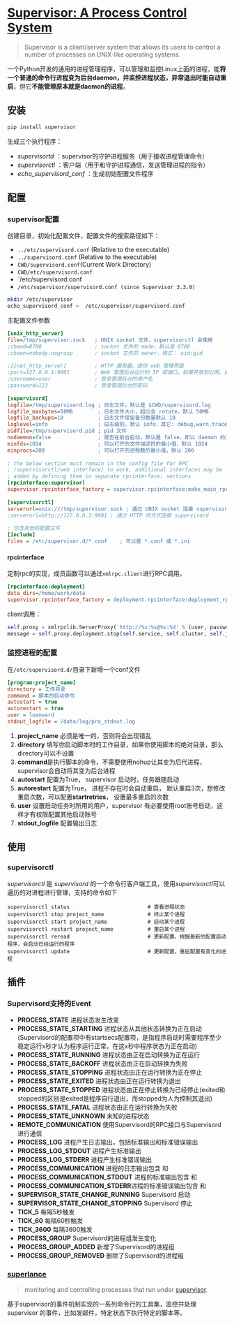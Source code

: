 # [Supervisor: A Process Control System](http://supervisord.org/)

> Supervisor is a client/server system that allows its users to control a number of processes on UNIX-like operating systems.

一个Python开发的通用的进程管理程序，可以管理和监控Linux上面的进程，能**将一个普通的命令行进程变为后台daemon，并监控进程状态，异常退出时能自动重启**，但它**不能管理原本就是daemon的进程**。

## 安装

```bash
pip install supervisor
```

生成三个执行程序：

- *supervisortd* ：supervisor的守护进程服务（用于接收进程管理命令）
- *supervisorctl* ：客户端（用于和守护进程通信，发送管理进程的指令）
- *echo_supervisord_conf* ：生成初始配置文件程序

## 配置

### supervisor配置

创建目录，初始化配置文件，配置文件的搜索路径如下：

- `../etc/supervisord.conf` (Relative to the executable)
- `../supervisord.conf` (Relative to the executable)
- `CWD/supervisord.conf`(Current Work Directory)
- `CWD/etc/supervisord.conf`
- `/etc/supervisord.conf
- `/etc/supervisor/supervisord.conf (since Supervisor 3.3.0)`

```bash
mkdir /etc/supervisor 
echo_supervisord_conf >  /etc/supervisor/supervisord.conf
```

主配置文件参数

```ini
[unix_http_server]
file=/tmp/supervisor.sock   ; UNIX socket 文件，supervisorctl 会使用
;chmod=0700                 ; socket 文件的 mode，默认是 0700
;chown=nobody:nogroup       ; socket 文件的 owner，格式： uid:gid
  
;[inet_http_server]         ; HTTP 服务器，提供 web 管理界面
;port=127.0.0.1:9001        ; Web 管理后台运行的 IP 和端口，如果开放到公网，需要注意安全性
;username=user              ; 登录管理后台的用户名
;password=123               ; 登录管理后台的密码
  
[supervisord]
logfile=/tmp/supervisord.log ; 日志文件，默认是 $CWD/supervisord.log
logfile_maxbytes=50MB        ; 日志文件大小，超出会 rotate，默认 50MB
logfile_backups=10           ; 日志文件保留备份数量默认 10
loglevel=info                ; 日志级别，默认 info，其它: debug,warn,trace
pidfile=/tmp/supervisord.pid ; pid 文件
nodaemon=false               ; 是否在前台启动，默认是 false，即以 daemon 的方式启动
minfds=1024                  ; 可以打开的文件描述符的最小值，默认 1024
minprocs=200                 ; 可以打开的进程数的最小值，默认 200
  
; the below section must remain in the config file for RPC
; (supervisorctl/web interface) to work, additional interfaces may be
; added by defining them in separate rpcinterface: sections
[rpcinterface:supervisor]
supervisor.rpcinterface_factory = supervisor.rpcinterface:make_main_rpcinterface
  
[supervisorctl]
serverurl=unix:///tmp/supervisor.sock ; 通过 UNIX socket 连接 supervisord，路径与 unix_http_server 部分的 file 一致
;serverurl=http://127.0.0.1:9001 ; 通过 HTTP 的方式连接 supervisord
  
; 包含其他的配置文件
[include]
files = /etc/supervisor.d/*.conf    ; 可以是 *.conf 或 *.ini
```

#### rpcinterface

定制rpc的实现，成员函数可以通过`xmlrpc.client`进行RPC调用。

```ini
[rpcinterface:deployment]
data_dirs=/home/work/data
supervisor.rpcinterface_factory = deployment.rpcinterface:deployment_rpcinterface
```

client调用：

```python
self.proxy = xmlrpclib.ServerProxy('http://%s:%s@%s:%d' % (user, passwd, host, port))
message = self.proxy.deployment.stop(self.service, self.cluster, self.job, dict())
```



### 监控进程的配置

在`/etc/supervisord.d/`目录下新增一个conf文件

```ini
[program:project_name]
directory = 工作目录
command = 脚本的启动命令
autostart = true
autorestart = true
user = loanward
stdout_logfile = /data/log/pro_stdout.log
```

1. **project_name** 必须是唯一的，否则将会出现错乱
2. **directory** 填写你启动脚本时的工作目录，如果你使用脚本的绝对目录，那么directory可以不设置
3. **command**是执行脚本的命令，不需要使用nohup让其变为后代进程，supervisor会自动将其变为后台进程
4. **autostart** 配置为True， supervisor 启动时，任务跟随启动
5. **autorestart** 配置为True， 进程不存在时会自动重启， 默认重启3次，想修改重启次数，可以配置**startretries**， 设置最多重启的次数
6. **user** 设置启动任务时所用的用户，supervisor 有必要使用root账号启动，这样才有权限配置其他启动账号
7. **stdout_logfile** 配置输出日志

## 使用

### supervisorctl 

*supervisorctl* 是 *supervisord* 的一个命令行客户端工具，使用*supervisorctl*可以遍历的对进程进行管理，支持的命令如下

```text
supervisorctl status                         # 查看进程状态
supervisorctl stop project_name              # 终止某个进程
supervisorctl start project_name             # 启动某个进程
supervisorctl restart project_name           # 重启某个进程
supervisorctl reread                         # 更新配置，根据最新的配置启动程序，会启动已经运行的程序
supervisorctl update                         # 更新配置，重启配置有变化的进程
```





## 插件

### Supervisord支持的Event

- **PROCESS_STATE** 进程状态发生改变
- **PROCESS_STATE_STARTING** 进程状态从其他状态转换为正在启动(Supervisord的配置项中有startsecs配置项，是指程序启动时需要程序至少稳定运行x秒才认为程序运行正常，在这x秒中程序状态为正在启动)
- **PROCESS_STATE_RUNNING** 进程状态由正在启动转换为正在运行
- **PROCESS_STATE_BACKOFF** 进程状态由正在启动转换为失败
- **PROCESS_STATE_STOPPING** 进程状态由正在运行转换为正在停止
- **PROCESS_STATE_EXITED** 进程状态由正在运行转换为退出
- **PROCESS_STATE_STOPPED** 进程状态由正在停止转换为已经停止(exited和stopped的区别是exited是程序自行退出，而stopped为人为控制其退出)
- **PROCESS_STATE_FATAL** 进程状态由正在运行转换为失败
- **PROCESS_STATE_UNKNOWN** 未知的进程状态
- **REMOTE_COMMUNICATION** 使用Supervisord的RPC接口与Supervisord进行通信
- **PROCESS_LOG** 进程产生日志输出，包括标准输出和标准错误输出
- **PROCESS_LOG_STDOUT** 进程产生标准输出
- **PROCESS_LOG_STDERR** 进程产生标准错误输出
- **PROCESS_COMMUNICATION** 进程的日志输出包含 和
- **PROCESS_COMMUNICATION_STDOUT** 进程的标准输出包含 和
- **PROCESS_COMMUNICATION_STDERR**进程的标准错误输出包含 和
- **SUPERVISOR_STATE_CHANGE_RUNNING** Supervisord 启动
- **SUPERVISOR_STATE_CHANGE_STOPPING** Supervisord 停止
- **TICK_5** 每隔5秒触发
- **TICK_60** 每隔60秒触发
- **TICK_3600** 每隔3600触发
- **PROCESS_GROUP** Supervisord的进程组发生变化
- **PROCESS_GROUP_ADDED** 新增了Supervisord的进程组
- **PROCESS_GROUP_REMOVED** 删除了Supervisord的进程组

### [superlance](https://github.com/Supervisor/superlance)

> monitoring and controlling processes that run under [supervisor](http://supervisord.org/).

基于supervisor的事件机制实现的一系列命令行的工具集，监控并处理 supervisor 的事件，比如发邮件，特定状态下执行特定的脚本等。

